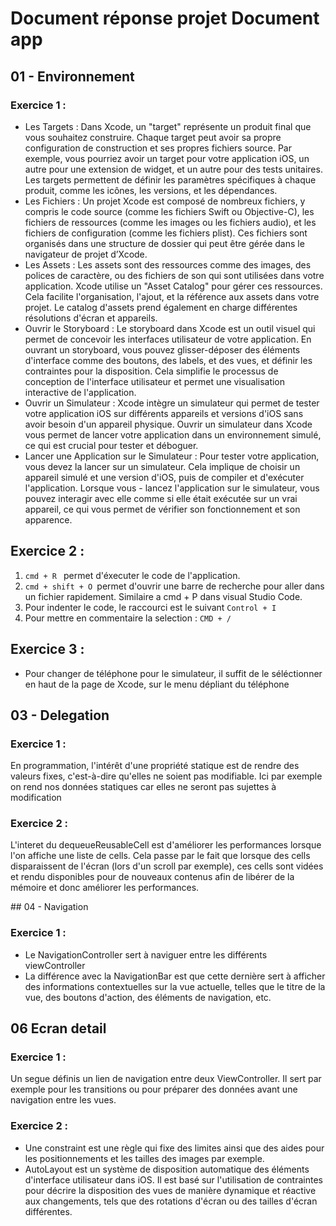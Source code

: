# Document réponse projet Document app

## 01 - Environnement

### Exercice 1 : 

- Les Targets : Dans Xcode, un "target" représente un produit final que vous souhaitez construire. Chaque target peut avoir sa propre configuration de construction et ses propres fichiers source. Par exemple, vous pourriez avoir un target pour votre application iOS, un autre pour une extension de widget, et un autre pour des tests unitaires. Les targets permettent de définir les paramètres spécifiques à chaque produit, comme les icônes, les versions, et les dépendances.
- Les Fichiers : Un projet Xcode est composé de nombreux fichiers, y compris le code source (comme les fichiers Swift ou Objective-C), les fichiers de ressources (comme les images ou les fichiers audio), et les fichiers de configuration (comme les fichiers plist). Ces fichiers sont organisés dans une structure de dossier qui peut être gérée dans le navigateur de projet d’Xcode.
- Les Assets : Les assets sont des ressources comme des images, des polices de caractère, ou des fichiers de son qui sont utilisées dans votre application. Xcode utilise un "Asset Catalog" pour gérer ces ressources. Cela facilite l'organisation, l'ajout, et la référence aux assets dans votre projet. Le catalog d'assets prend également en charge différentes résolutions d'écran et appareils.
- Ouvrir le Storyboard : Le storyboard dans Xcode est un outil visuel qui permet de concevoir les interfaces utilisateur de votre application. En ouvrant un storyboard, vous pouvez glisser-déposer des éléments d'interface comme des boutons, des labels, et des vues, et définir les contraintes pour la disposition. Cela simplifie le processus de conception de l'interface utilisateur et permet une visualisation interactive de l'application.
- Ouvrir un Simulateur : Xcode intègre un simulateur qui permet de tester votre application iOS sur différents appareils et versions d'iOS sans avoir besoin d'un appareil physique. Ouvrir un simulateur dans Xcode vous permet de lancer votre application dans un environnement simulé, ce qui est crucial pour tester et déboguer.
- Lancer une Application sur le Simulateur : Pour tester votre application, vous devez la lancer sur un simulateur. Cela implique de choisir un appareil simulé et une version d'iOS, puis de compiler et d'exécuter l'application. Lorsque vous - lancez l'application sur le simulateur, vous pouvez interagir avec elle comme si elle était exécutée sur un vrai appareil, ce qui vous permet de vérifier son fonctionnement et son apparence.

## Exercice 2 : 
1. ```cmd + R ``` permet d'éxecuter le code de l'application.
2.  ```cmd + shift + O ```permet d'ouvrir une barre de recherche pour aller dans un fichier rapidement. Similaire a cmd + P dans visual Studio Code.
3. Pour indenter le code, le raccourci est le suivant ``` Control + I ```
4. Pour mettre en commentaire la selection : ```CMD + /```

## Exercice 3 : 
- Pour changer de téléphone pour le simulateur, il suffit de le séléctionner en haut de la page de Xcode, sur le menu dépliant du téléphone


## 03 - Delegation

### Exercice 1 :
En programmation, l'intérêt d'une propriété statique est de rendre des valeurs fixes, c'est-à-dire qu'elles ne soient pas modifiable. Ici par exemple on rend nos données statiques car elles ne seront pas sujettes à modification

### Exercice 2 :
L'interet du dequeueReusableCell est d'améliorer les performances lorsque l'on affiche une liste de cells. Cela passe par le fait que lorsque des cells disparaissent de l'écran (lors d'un scroll par exemple), ces cells sont vidées et rendu disponibles pour de nouveaux contenus afin de libérer de la mémoire et donc améliorer les performances.

## 04 - Navigation

### Exercice 1 :
- Le NavigationController sert à naviguer entre les différents viewController
- La différence avec la NavigationBar est que cette dernière sert à afficher des informations contextuelles sur la vue actuelle, telles que le titre de la vue, des boutons d'action, des éléments de navigation, etc.

## 06 Ecran detail

### Exercice 1 :
Un segue définis un lien de navigation entre deux ViewController. Il sert par exemple pour les transitions ou pour préparer des données avant une navigation entre les vues.

### Exercice 2 :
- Une constraint est une règle qui fixe des limites ainsi que des aides pour les positionnements et les tailles des images par exemple.
- AutoLayout est un système de disposition automatique des éléments d'interface utilisateur dans iOS. Il est basé sur l'utilisation de contraintes pour décrire la disposition des vues de manière dynamique et réactive aux changements, tels que des rotations d'écran ou des tailles d'écran différentes.

